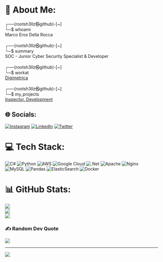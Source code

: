# 💫 About Me:
┌──(rootsh3llz㉿github)-[~]<br>└─$ whoami<br>Marco Eros Della Rocca<br><br>┌──(rootsh3llz㉿github)-[~]<br>└─$ summary<br>SOC - Junior Cyber Security Specialist & Developer<br><br>┌──(rootsh3llz㉿github)-[~]<br>└─$ workat<br>[Digimetrica](https://www.linkedin.com/company/digimetrica)<br><br>┌──(rootsh3llz㉿github)-[~]<br>└─$ my_projects<br>[Inspector. Development](https://github.com/inspector-development)


## 🌐 Socials:
[![Instagram](https://img.shields.io/badge/Instagram-%23E4405F.svg?logo=Instagram&logoColor=white)](https://instagram.com/marco.eros.dr) [![LinkedIn](https://img.shields.io/badge/LinkedIn-%230077B5.svg?logo=linkedin&logoColor=white)](https://linkedin.com/in/marcoedr) [![Twitter](https://img.shields.io/badge/Twitter-%231DA1F2.svg?logo=Twitter&logoColor=white)](https://twitter.com/marco_eros_dr) 

# 💻 Tech Stack:
![C#](https://img.shields.io/badge/c%23-%23239120.svg?style=for-the-badge&logo=c-sharp&logoColor=white) ![Python](https://img.shields.io/badge/python-3670A0?style=for-the-badge&logo=python&logoColor=ffdd54) ![AWS](https://img.shields.io/badge/AWS-%23FF9900.svg?style=for-the-badge&logo=amazon-aws&logoColor=white) ![Google Cloud](https://img.shields.io/badge/Google%20Cloud-%234285F4.svg?style=for-the-badge&logo=google-cloud&logoColor=white) ![.Net](https://img.shields.io/badge/.NET-5C2D91?style=for-the-badge&logo=.net&logoColor=white) ![Apache](https://img.shields.io/badge/apache-%23D42029.svg?style=for-the-badge&logo=apache&logoColor=white) ![Nginx](https://img.shields.io/badge/nginx-%23009639.svg?style=for-the-badge&logo=nginx&logoColor=white) ![MySQL](https://img.shields.io/badge/mysql-%2300f.svg?style=for-the-badge&logo=mysql&logoColor=white) ![Pandas](https://img.shields.io/badge/pandas-%23150458.svg?style=for-the-badge&logo=pandas&logoColor=white) ![ElasticSearch](https://img.shields.io/badge/-ElasticSearch-005571?style=for-the-badge&logo=elasticsearch) ![Docker](https://img.shields.io/badge/docker-%230db7ed.svg?style=for-the-badge&logo=docker&logoColor=white)
# 📊 GitHub Stats:
![](https://github-readme-stats.vercel.app/api?username=rootsh3ll&theme=dark&hide_border=true&include_all_commits=false&count_private=false)<br/>
![](https://github-readme-streak-stats.herokuapp.com/?user=rootsh3ll&theme=dark&hide_border=true)<br/>
![](https://github-readme-stats.vercel.app/api/top-langs/?username=rootsh3ll&theme=dark&hide_border=true&include_all_commits=false&count_private=false&layout=compact)

### ✍️ Random Dev Quote
![](https://quotes-github-readme.vercel.app/api?type=horizontal&theme=radical)

---
[![](https://visitcount.itsvg.in/api?id=rootsh3ll&icon=5&color=0)](https://visitcount.itsvg.in)
